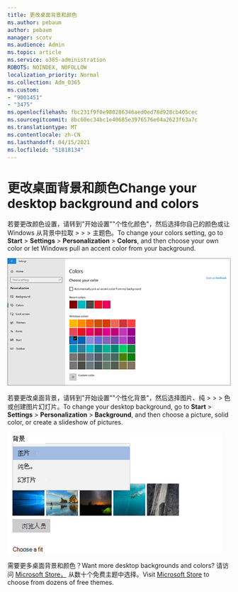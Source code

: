 ```yaml
---
title: 更改桌面背景和颜色
ms.author: pebaum
author: pebaum
manager: scotv
ms.audience: Admin
ms.topic: article
ms.service: o365-administration
ROBOTS: NOINDEX, NOFOLLOW
localization_priority: Normal
ms.collection: Adm_O365
ms.custom:
- "9001451"
- "3475"
ms.openlocfilehash: fbc231f9f0e980286346aed0ed78d928cb405cec
ms.sourcegitcommit: 8bc60ec34bc1e40685e3976576e04a2623f63a7c
ms.translationtype: MT
ms.contentlocale: zh-CN
ms.lasthandoff: 04/15/2021
ms.locfileid: "51818134"
---
```

# <a name="change-your-desktop-background-and-colors"></a><span data-ttu-id="48295-102">更改桌面背景和颜色</span><span class="sxs-lookup"><span data-stu-id="48295-102">Change your desktop background and colors</span></span>

<span data-ttu-id="48295-103">若要更改颜色设置，请转到"开始设置""个性化颜色"，然后选择你自己的颜色或让 Windows 从背景中拉取  >    >    >  主题色。</span><span class="sxs-lookup"><span data-stu-id="48295-103">To change your colors setting, go to **Start** > **Settings** > **Personalization** > **Colors**, and then choose your own color or let Windows pull an accent color from your background.</span></span>

![在 Windows 中个性化设置颜色。](media/windows-personalization-colors.png)

<span data-ttu-id="48295-105">若要更改桌面背景，请转到"开始设置""个性化背景"，然后选择图片、纯  >    >    >  色或创建图片幻灯片。</span><span class="sxs-lookup"><span data-stu-id="48295-105">To change your desktop background, go to **Start** > **Settings** > **Personalization** > **Background**, and then choose a picture, solid color, or create a slideshow of pictures.</span></span> 

![更改 Windows 桌面背景。](media/windows-desktop-background.png)

<span data-ttu-id="48295-107">需要更多桌面背景和颜色？</span><span class="sxs-lookup"><span data-stu-id="48295-107">Want more desktop backgrounds and colors?</span></span> <span data-ttu-id="48295-108">请访问 [Microsoft Store，](https://www.microsoft.com/store/collections/windowsthemes) 从数十个免费主题中选择。</span><span class="sxs-lookup"><span data-stu-id="48295-108">Visit [Microsoft Store](https://www.microsoft.com/store/collections/windowsthemes) to choose from dozens of free themes.</span></span>
